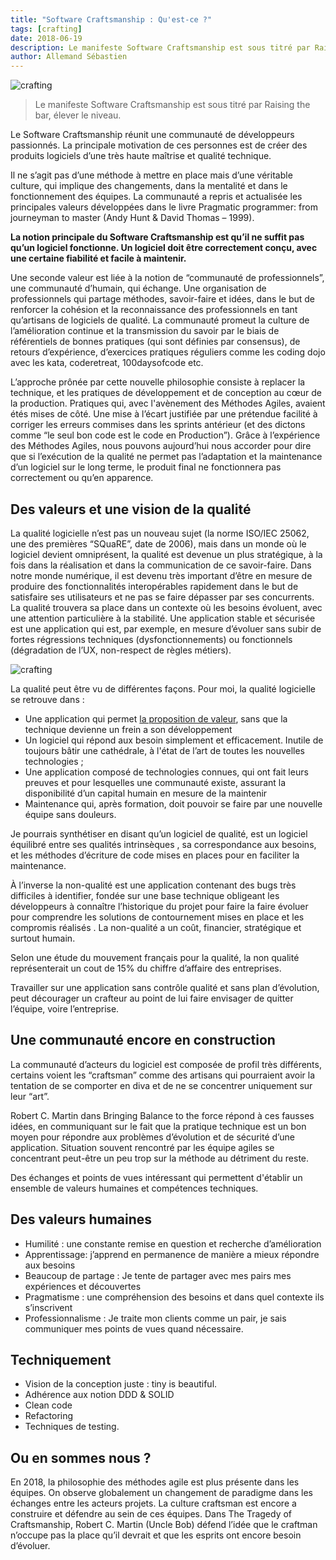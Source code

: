 ```yaml
---
title: "Software Craftsmanship : Qu'est-ce ?"
tags: [crafting]
date: 2018-06-19
description: Le manifeste Software Craftsmanship est sous titré par Raising the bar, élever le niveau. Partage des valeurs autour du software craftmanship
author: Allemand Sébastien
---
```


![crafting](./../../../assets/crafting/crating.png#banner)

>Le manifeste Software Craftsmanship est sous titré par Raising the bar, élever le niveau.

Le Software Craftsmanship réunit une communauté de développeurs passionnés. La principale motivation de ces personnes est de créer des produits logiciels d’une très haute maîtrise et qualité technique.

Il ne s’agit pas d’une méthode à mettre en place mais d’une véritable culture, qui implique des changements, dans la mentalité et dans le fonctionnement des équipes.
La communauté a repris et actualisée les principales valeurs développées dans le livre Pragmatic programmer: from journeyman to master (Andy Hunt & David Thomas – 1999).

**La notion principale du Software Craftsmanship est qu’il ne suffit pas qu’un logiciel fonctionne. Un logiciel doit être correctement conçu, avec une certaine fiabilité et facile à maintenir.**

Une seconde valeur est liée à la notion de “communauté de professionnels”,  une communauté d’humain, qui échange. Une organisation de professionnels qui partage méthodes, savoir-faire et idées, dans le but de renforcer la cohésion et la reconnaissance des professionnels en tant qu’artisans de logiciels de qualité.
La communauté promeut la culture de l’amélioration continue et la transmission du savoir par le biais de référentiels de bonnes pratiques (qui sont définies par consensus), de retours d’expérience, d’exercices pratiques réguliers comme les coding dojo avec les kata, coderetreat, 100daysofcode etc.

L’approche prônée par cette nouvelle philosophie consiste à replacer la technique, et les pratiques de développement et de conception au cœur de la production. Pratiques qui, avec l'avènement des Méthodes Agiles, avaient étés mises de côté. Une mise à l’écart justifiée par une prétendue facilité à corriger les erreurs commises dans les sprints antérieur (et des dictons comme “le seul bon code est le code en Production”).
Grâce à l’expérience des Méthodes Agiles, nous pouvons aujourd’hui nous accorder pour dire que si l’exécution de la qualité ne permet pas l’adaptation et la maintenance d’un logiciel sur le long terme, le produit final ne fonctionnera pas correctement ou qu’en apparence.

## Des valeurs et une vision de la qualité

La qualité logicielle n’est pas un nouveau sujet (la norme ISO/IEC 25062, une des premières “SQuaRE”, date de 2006), mais dans un monde où le logiciel devient omniprésent, la qualité est devenue un plus stratégique, à la fois dans la réalisation et dans la communication de ce savoir-faire. Dans notre monde numérique, il est devenu très important d’être en mesure de produire des fonctionnalités interopérables rapidement dans le but de satisfaire ses utilisateurs et ne pas se faire dépasser par ses concurrents. La qualité trouvera sa place dans un contexte où les besoins évoluent, avec une attention particulière à la stabilité. Une application stable et sécurisée est une application qui est, par exemple, en mesure d’évoluer sans subir de fortes régressions techniques (dysfonctionnements) ou fonctionnels (dégradation de l’UX, non-respect de règles métiers).

![crafting](./../../../assets/crafting/crafting3.png#banner)

La qualité peut être vu de différentes façons. Pour moi, la qualité logicielle se retrouve dans :

- Une application qui permet [la proposition de valeur](https://www.investopedia.com/terms/v/valueproposition.asp), sans que la technique devienne un frein a son développement
- Un logiciel qui répond aux besoin simplement et efficacement. Inutile de toujours bâtir une cathédrale, à l'état de l’art de toutes les nouvelles technologies ;
- Une application composé de technologies connues, qui ont fait leurs preuves et pour lesquelles une communauté existe, assurant la disponibilité d’un capital humain en mesure de la maintenir
- Maintenance qui, après formation, doit pouvoir se faire par une nouvelle équipe sans douleurs.

Je pourrais synthétiser en disant qu’un logiciel de qualité, est un logiciel équilibré entre ses qualités intrinsèques , sa correspondance aux besoins, et les méthodes d’écriture de code mises en places pour en faciliter la maintenance.

À l’inverse la non-qualité est une application contenant des bugs très difficiles à identifier, fondée sur une base technique obligeant les développeurs à connaître l’historique du projet pour faire la faire évoluer pour comprendre les solutions de contournement mises en place et les compromis réalisés . La non-qualité a un coût, financier, stratégique et surtout humain.

Selon une étude du mouvement français pour la qualité, la non qualité représenterait un cout de 15% du chiffre d’affaire des entreprises.

Travailler sur une application sans contrôle qualité et sans plan d’évolution, peut décourager un crafteur au point de lui faire envisager de quitter l’équipe, voire l’entreprise.

## Une communauté encore en construction
La communauté d’acteurs du logiciel est composée de profil très différents, certains voient les “craftsman” comme des artisans qui pourraient avoir la tentation de se comporter en diva  et de ne se concentrer uniquement  sur leur “art”.

Robert C. Martin dans Bringing Balance to the force répond à ces fausses idées, en communiquant sur le fait que la pratique technique est un bon moyen pour répondre aux problèmes d’évolution et de sécurité d’une application. Situation souvent rencontré par les équipe agiles se concentrant peut-être un peu trop sur la méthode au détriment du reste.

Des échanges et points de vues intéressant qui permettent d'établir un ensemble de valeurs humaines et compétences techniques.


## Des valeurs humaines
- Humilité : une constante remise en question et recherche d’amélioration
- Apprentissage: j’apprend en permanence de manière a mieux répondre aux besoins
- Beaucoup de partage : Je tente de partager avec mes pairs mes expériences et découvertes
- Pragmatisme : une compréhension des besoins et dans quel contexte ils s’inscrivent
- Professionnalisme : Je traite mon clients comme un pair, je sais communiquer mes points de vues quand nécessaire.

## Techniquement
- Vision de la conception juste : tiny is beautiful.
- Adhérence aux notion DDD & SOLID
- Clean code
- Refactoring
- Techniques de testing.

## Ou en sommes nous ?
En 2018, la philosophie des méthodes agile est plus présente dans les équipes. On observe globalement un changement de paradigme dans les échanges entre les acteurs projets. La culture craftsman est encore a construire et défendre au sein de ces équipes. Dans The Tragedy of Craftsmanship,  Robert C. Martin (Uncle Bob) défend l’idée que le craftman n’occupe pas la place qu’il devrait et que les esprits ont encore besoin d’évoluer.
